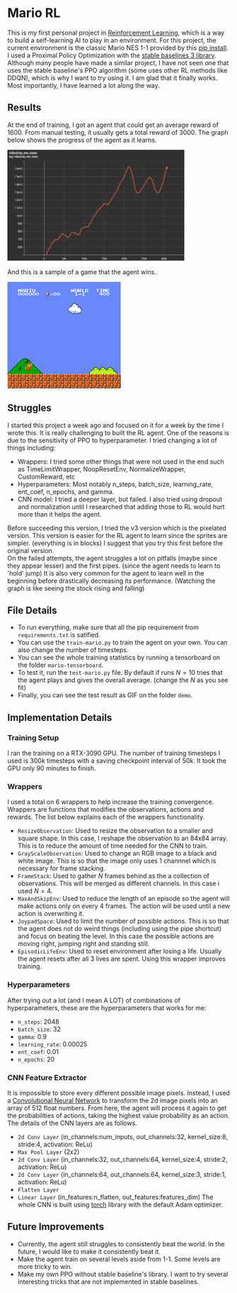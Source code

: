 # Mario RL
This is my first personal project in [Reinforcement Learning](https://en.wikipedia.org/wiki/Reinforcement_learning), which is a way to build a self-learning AI to play in an environment. For this project, the current environment is the classic Mario NES 1-1 provided by this [pip install](https://pypi.org/project/gym-super-mario-bros/). I used a Proximal Policy Optimization with the [stable baselines 3 library](https://stable-baselines3.readthedocs.io/en/master/). Although many people have made a similar project, I have not seen one that uses the stable baseline's PPO algorithm (some uses other RL methods like DDQN), which is why I want to try using it. I am glad that it finally works. Most importantly, I have learned a lot along the way.


## Results
At the end of training, I got an agent that could get an average reward of $1600$. From manual testing, it usually gets a total reward of $3000$. The graph below shows the progress of the agent as it learns.  
  
<img src="reward_graph.png"  width="400" height="250">

And this is a sample of a game that the agent wins.  
  
<img src="demo/mario_success.gif"  width="256" height="240">


## Struggles
I started this project a week ago and focused on it for a week by the time I wrote this. It is really challenging to built the RL agent. One of the reasons is due to the sensitivity of PPO to hyperparameter. I tried changing a lot of things including:
- Wrappers: I tried some other things that were not used in the end such as TimeLimitWrapper, NoopResetEnv, NormalizeWrapper, CustomReward, etc
- Hyperparameters: Most notably n_steps, batch_size, learning_rate, ent_coef, n_epochs, and gamma.
- CNN model: I tried a deeper layer, but failed. I also tried using dropout and normalization until I researched that adding those to RL would hurt more than it helps the agent.  

Before succeeding this version, I tried the v3 version which is the pixelated version. This version is easier for the RL agent to learn since the sprites are simpler. (everything is in blocks) I suggest that you try this first before the original version.  
On the failed attempts, the agent struggles a lot on pitfalls (maybe since they appear lesser) and the first pipes. (since the agent needs to learn to 'hold' jump)
It is also very common for the agent to learn well in the beginning before drastically decreasing its performance. (Watching the graph is like seeing the stock rising and falling)


## File Details
- To run everything, make sure that all the pip requirement from `requirements.txt` is satified.
- You can use the `train-mario.py` to train the agent on your own. You can also change the number of timesteps.  
- You can see the whole training statistics by running a tensorboard on the folder `mario-tensorboard`.  
- To test it, run the `test-mario.py` file. By default if runs $N=10$ tries that the agent plays and gives the overall average. (change the $N$ as you see fit)  
- Finally, you can see the test result as GIF on the folder `demo`.


## Implementation Details
### Training Setup
I ran the training on a RTX-3090 GPU. The number of training timesteps I used is $300k$ timesteps with a saving checkpoint interval of $50k$. It took the GPU only $90$ minutes to finish.
### Wrappers
I used a total on $6$ wrappers to help increase the training convergence. Wrappers are functions that modifies the observations, actions and rewards. The list below explains each of the wrappers functionality.
- `ResizeObservation`: Used to resize the observation to a smaller and square shape. In this case, I reshape the observation to an 84x84 array. This is to reduce the amount of time needed for the CNN to train.
- `GrayScaleObservation`: Used to change an RGB image to a black and white image. This is so that the image only uses $1$ channnel which is necessary for frame stacking.
- `FrameStack`: Used to gather $N$ frames behind as the a collection of observations. This will be merged as different channels. In this case i used $N=4$.
- `MaxAndSkipEnv`: Used to reduce the length of an episode so the agent will make actions only on every $4$ frames. The action will be used until a new action is overwriting it.
- `JoypadSpace`: Used to limit the number of possible actions. This is so that the agent does not do weird things (including using the pipe shortcut) and focus on beating the level. In this case the possible actions are moving right, jumping right and standing still.
- `EpisodicLifeEnv`: Used to reset environment after losing a life. Usually the agent resets after all $3$ lives are spent. Using this wrapper improves training.

### Hyperparameters
After trying out a lot (and I mean A LOT) of combinations of hyperparameters, these are the hyperparameters that works for me:
- `n_steps`: 2048
- `batch_size`: 32
- `gamma`: 0.9
- `learning_rate`: 0.00025
- `ent_coef`: 0.01
- `n_epochs`: 20

### CNN Feature Extractor
It is impossible to store every different possible image pixels. Instead, I used a [Convolutional Neural Network](https://en.wikipedia.org/wiki/Convolutional_neural_network) to transform the 2d image pixels into an array of $512$ float numbers. From here, the agent will process it again to get the probabilities of actions, taking the highest value probability as an action. The details of the CNN layers are as follows.
- `2d Conv Layer` (in_channels:num_inputs, out_channels:32, kernel_size:8, stride:4, activation: ReLu)
- `Max Pool Layer` (2x2)
- `2d Conv Layer` (in_channels:32, out_channels:64, kernel_size:4, stride:2, activation: ReLu)
- `2d Conv Layer` (in_channels:64, out_channels:64, kernel_size:3, stride:1, activation: ReLu)
- `Flatten Layer`
- `Linear Layer` (in_features:n_flatten, out_features:features_dim)
The whole CNN is built using [torch](https://pytorch.org/) library with the default Adam optimizer.


## Future Improvements
- Currently, the agent still struggles to consistently beat the world. In the future, I would like to make it consistently beat it.
- Make the agent train on several levels aside from 1-1. Some levels are more tricky to win.
- Make my own PPO without stable baseline's library. I want to try several interesting tricks that are not implemented in stable baselines.
